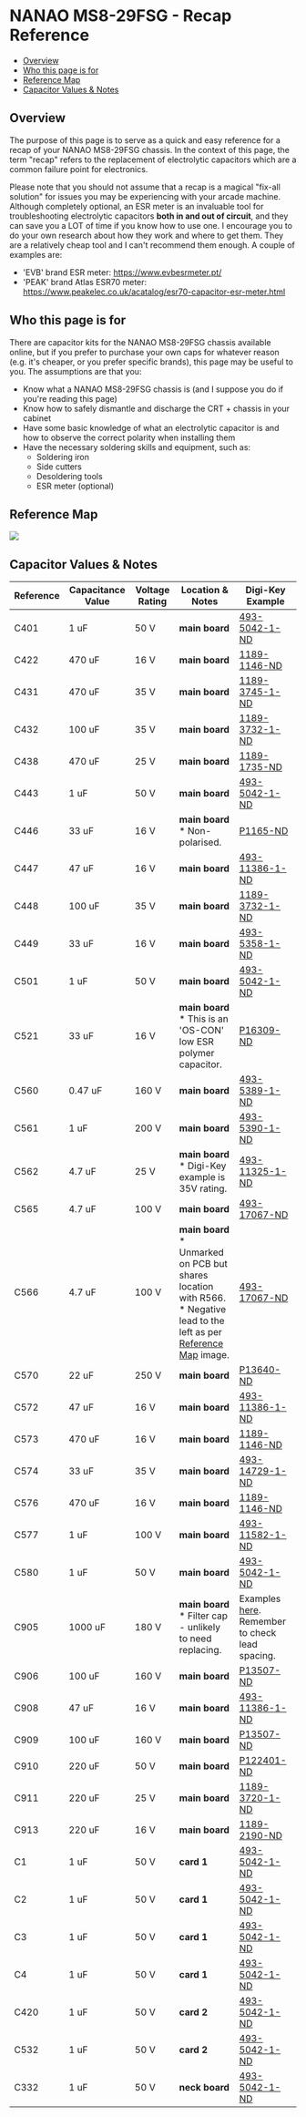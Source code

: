 # NANAO MS8-29FSG - Recap Reference

<!-- TOC -->

- [Overview](#overview)
- [Who this page is for](#who-this-page-is-for)
- [Reference Map](#reference-map)
- [Capacitor Values & Notes](#capacitor-values--notes)

<!-- /TOC -->

## Overview
The purpose of this page is to serve as a quick and easy reference for a recap of your NANAO MS8-29FSG chassis. In the context of this page, the term "recap" refers to the replacement of electrolytic capacitors which are a common failure point for electronics.

Please note that you should not assume that a recap is a magical "fix-all solution" for issues you may be experiencing with your arcade machine. Although completely optional, an ESR meter is an invaluable tool for troubleshooting electrolytic capacitors **both in and out of circuit**, and they can save you a LOT of time if you know how to use one. I encourage you to do your own research about how they work and where to get them. They are a relatively cheap tool and I can't recommend them enough. A couple of examples are:

* 'EVB' brand ESR meter: https://www.evbesrmeter.pt/
* 'PEAK' brand Atlas ESR70 meter: https://www.peakelec.co.uk/acatalog/esr70-capacitor-esr-meter.html

## Who this page is for
There are capacitor kits for the NANAO MS8-29FSG chassis available online, but if you prefer to purchase your own caps for whatever reason (e.g. it's cheaper, or you prefer specific brands), this page may be useful to you. The assumptions are that you:
* Know what a NANAO MS8-29FSG chassis is (and I suppose you do if you're reading this page)
* Know how to safely dismantle and discharge the CRT + chassis in your cabinet
* Have some basic knowledge of what an electrolytic capacitor is and how to observe the correct polarity when installing them
* Have the necessary soldering skills and equipment, such as:    
    * Soldering iron
    * Side cutters
    * Desoldering tools
    * ESR meter (optional)    

## Reference Map
<img src="https://i.imgur.com/zo7C84B.png">

## Capacitor Values & Notes
Reference|Capacitance Value|Voltage Rating|Location & Notes|Digi-Key Example
---------|-----------------|--------------|----------------|---------------|
C401 | 1 uF | 50 V | **main board** | [493-5042-1-ND](https://www.digikey.com.au/en/products/detail/nichicon/UPJ1H010MDD1TD/3129379)
C422 | 470 uF | 16 V | **main board** | [1189-1146-ND](https://www.digikey.com.au/en/products/detail/rubycon/16YXJ470M8X11-5/3134104)
C431 | 470 uF | 35 V | **main board** | [1189-3745-1-ND](https://www.digikey.com.au/en/products/detail/rubycon/35YXG470MEFCT810X20/6599209)
C432 | 100 uF | 35 V | **main board** | [1189-3732-1-ND](https://www.digikey.com.au/en/products/detail/rubycon/35ML100MEFCT78X7-5/6599198)
C438 | 470 uF | 25 V | **main board** | [1189-1735-ND](https://www.digikey.com.au/en/products/detail/rubycon/25YXG470MEFC10X16/3563695)
C443 | 1 uF | 50 V | **main board** | [493-5042-1-ND](https://www.digikey.com.au/en/products/detail/nichicon/UPJ1H010MDD1TD/3129379)
C446 | 33 uF | 16 V | **main board**<br>* Non-polarised. | [P1165-ND](https://www.digikey.com.au/en/products/detail/panasonic-electronic-components/ECE-A1CN330U/227606)
C447 | 47 uF | 16 V | **main board** | [493-11386-1-ND](https://www.digikey.com.au/en/products/detail/nichicon/UPW1C470MDD1TD/4319934)
C448 | 100 uF | 35 V | **main board** | [1189-3732-1-ND](https://www.digikey.com.au/en/products/detail/rubycon/35ML100MEFCT78X7-5/6599198)
C449 | 33 uF | 16 V | **main board** | [493-5358-1-ND](https://www.digikey.com.au/en/products/detail/nichicon/UPS1C330MDD1TD/3129695)
C501 | 1 uF | 50 V | **main board** | [493-5042-1-ND](https://www.digikey.com.au/en/products/detail/nichicon/UPJ1H010MDD1TD/3129379)
C521 | 33 uF | 16 V | **main board**<br>* This is an 'OS-CON' low ESR polymer capacitor. | [P16309-ND](https://www.digikey.com.au/en/products/detail/panasonic-electronic-components/20SEP33M/4204146)
C560 | 0.47 uF | 160 V | **main board** | [493-5389-1-ND](https://www.digikey.com.au/en/products/detail/nichicon/UPS2CR47MED1TD/3129726)
C561 | 1 uF | 200 V | **main board** | [493-5390-1-ND](https://www.digikey.com.au/en/products/detail/nichicon/UPS2D010MED1TD/3129727)
C562 | 4.7 uF | 25 V | **main board**<br>* Digi-Key example is 35V rating. | [493-11325-1-ND](https://www.digikey.com.au/en/products/detail/nichicon/UPS1V4R7MDD1TD/4319758)
C565 | 4.7 uF | 100 V | **main board** | [493-17067-ND](https://www.digikey.com.au/en/products/detail/nichicon/UPJ2A4R7MED/2599377)
C566 | 4.7 uF | 100 V | **main board**<br>* Unmarked on PCB but shares location with R566.<br>* Negative lead to the left as per [Reference Map](#reference-map) image. | [493-17067-ND](https://www.digikey.com.au/en/products/detail/nichicon/UPJ2A4R7MED/2599377)
C570 | 22 uF | 250 V | **main board** | [P13640-ND](https://www.digikey.com.au/en/products/detail/panasonic-electronic-components/EEU-EE2E220/1245969)
C572 | 47 uF | 16 V | **main board** | [493-11386-1-ND](https://www.digikey.com.au/en/products/detail/nichicon/UPW1C470MDD1TD/4319934)
C573 | 470 uF | 16 V | **main board** | [1189-1146-ND](https://www.digikey.com.au/en/products/detail/rubycon/16YXJ470M8X11-5/3134104)
C574 | 33 uF | 35 V | **main board** | [493-14729-1-ND](https://www.digikey.com.au/en/products/detail/nichicon/ULD1V330MDD1TD/6161737)
C576 | 470 uF | 16 V | **main board** | [1189-1146-ND](https://www.digikey.com.au/en/products/detail/rubycon/16YXJ470M8X11-5/3134104)
C577 | 1 uF | 100 V | **main board** | [493-11582-1-ND](https://www.digikey.com.au/en/products/detail/nichicon/UPM2A010MDD1TD/4319668)
C580 | 1 uF | 50 V | **main board** | [493-5042-1-ND](https://www.digikey.com.au/en/products/detail/nichicon/UPJ1H010MDD1TD/3129379)
C905 | 1000 uF | 180 V | **main board**<br>* Filter cap - unlikely to need replacing. | Examples [here](https://www.digikey.com.au/en/products/filter/aluminum-electrolytic-capacitors/58?s=N4IgjCBcoEwAwBYCcVQGMoDMCGAbAzgKYA0IA9lANrhy0AEArQGIgC6pADgC5QgCqAOwCWXAPKYAsoWz4ArgCdCIAL6l4AdhTQQGSDgIlyVcAA44dAGptOPSP2FjJ0uYpWkAtDFQ6oXebMMKSGoAVjZlCKA). Remember to check lead spacing.
C906 | 100 uF | 160 V | **main board** | [P13507-ND](https://www.digikey.com.au/en/products/detail/panasonic-electronic-components/EEU-ED2C101S/1086732)
C908 | 47 uF | 16 V | **main board** | [493-11386-1-ND](https://www.digikey.com.au/en/products/detail/nichicon/UPW1C470MDD1TD/4319934)
C909 | 100 uF | 160 V | **main board** | [P13507-ND](https://www.digikey.com.au/en/products/detail/panasonic-electronic-components/EEU-ED2C101S/1086732)
C910 | 220 uF | 50 V | **main board** | [P122401-ND](https://www.digikey.com.au/en/products/detail/panasonic-electronic-components/EEU-FS1H221L/7381267)
C911 | 220 uF | 25 V | **main board** | [1189-3720-1-ND](https://www.digikey.com.au/en/products/detail/rubycon/25YXF220MEFCT78X11-5/6599189)
C913 | 220 uF | 16 V | **main board** | [1189-2190-ND](https://www.digikey.com.au/en/products/detail/rubycon/16YXF220MEFC8X11-5/3563334)
C1 | 1 uF | 50 V | **card 1** | [493-5042-1-ND](https://www.digikey.com.au/en/products/detail/nichicon/UPJ1H010MDD1TD/3129379)
C2 | 1 uF | 50 V | **card 1** | [493-5042-1-ND](https://www.digikey.com.au/en/products/detail/nichicon/UPJ1H010MDD1TD/3129379)
C3 | 1 uF | 50 V | **card 1** | [493-5042-1-ND](https://www.digikey.com.au/en/products/detail/nichicon/UPJ1H010MDD1TD/3129379)
C4 | 1 uF | 50 V | **card 1** | [493-5042-1-ND](https://www.digikey.com.au/en/products/detail/nichicon/UPJ1H010MDD1TD/3129379)
C420 | 1 uF | 50 V | **card 2** | [493-5042-1-ND](https://www.digikey.com.au/en/products/detail/nichicon/UPJ1H010MDD1TD/3129379)
C532 | 1 uF | 50 V | **card 2** | [493-5042-1-ND](https://www.digikey.com.au/en/products/detail/nichicon/UPJ1H010MDD1TD/3129379)
C332 | 1 uF | 50 V | **neck board** | [493-5042-1-ND](https://www.digikey.com.au/en/products/detail/nichicon/UPJ1H010MDD1TD/3129379)